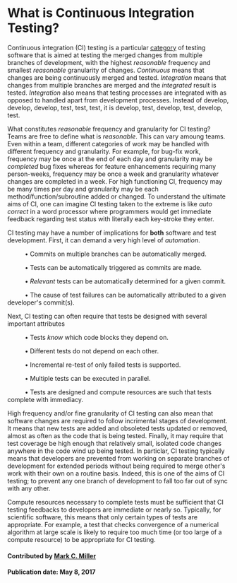 # What is Continuous Integration Testing?

Continuous integration (CI) testing is a particular [category](WhatIsTesting.md#categories-of-testing)
of testing software that is aimed at testing
the merged changes from multiple branches of development, with the highest _reasonable_ frequency
and smallest _reasonable_ granularity of changes. _Continuous_ means that changes are being continuously
merged and tested. _Integration_ means that changes from multiple branches are merged and the _integrated_
result is tested. _Integration_ also means that testing processes are integrated with as opposed to handled apart
from development processes. Instead of develop, develop, develop, test, test, test, it is
develop, test, develop, test, develop, test.

What constitutes _reasonable_ frequency and granularity for CI testing? Teams are free to define what
is _reasonable_. This can vary amoung teams. Even within a team, different categories of work may be
handled with different frequency and granularity. For example, for bug-fix work, frequency may be once
at the end of each day and granularity may be _completed_ bug fixes whereas for
feature enhancements requiring many person-weeks, frequency may be once a week and granularity whatever
changes are completed in a week. For high functioning CI, frequency may be many times per day and granularity
may be each method/function/subroutine added or changed. To understand the ultimate aims of CI, one can imagine CI
testing taken to the extreme is like _auto correct_ in a word processor where programmers would get immediate
feedback regarding test status with literally each key-stroke they enter.

CI testing may have a number of implications for **both** software and test development. First, it can demand a
very high level of _automation_.

&nbsp; &nbsp; &nbsp; &nbsp; &nbsp; &bull; Commits on multiple branches can be automatically merged.

&nbsp; &nbsp; &nbsp; &nbsp; &nbsp; &bull; Tests can be automatically triggered as commits are made.

&nbsp; &nbsp; &nbsp; &nbsp; &nbsp; &bull; _Relevant_ tests can be automatically determined for a given commit.

&nbsp; &nbsp; &nbsp; &nbsp; &nbsp; &bull; The cause of test failures can be automatically attributed to a given developer's commit(s).

Next, CI testing can often require that tests be designed with several important attributes

&nbsp; &nbsp; &nbsp; &nbsp; &nbsp; &bull; Tests _know_ which code blocks they depend on.

&nbsp; &nbsp; &nbsp; &nbsp; &nbsp; &bull; Different tests do not depend on each other.

&nbsp; &nbsp; &nbsp; &nbsp; &nbsp; &bull; Incremental re-test of only failed tests is supported.

&nbsp; &nbsp; &nbsp; &nbsp; &nbsp; &bull; Multiple tests can be executed in parallel.

&nbsp; &nbsp; &nbsp; &nbsp; &nbsp; &bull; Tests are designed and compute resources are such that tests complete with immediacy.

High frequency and/or fine granularity of CI testing can also mean that software changes are required
to follow incrimental stages of development. It means that new tests are added and obsoleted tests updated
or removed, almost as often as the code that is being tested. Finally, it may require that test coverage be high
enough that relatively small, isolated code changes anywhere in the code wind up being tested. In
particlar, CI testing typically means that developers are prevented from working on separate branches of
development for extended periods without being required to merge other's work with their own on a
routine basis. Indeed, this is one of the aims of CI testing; to prevent any one branch of development to
fall too far out of sync with any other.

Compute resources necessary to complete tests must be sufficient that CI testing feedbacks to developers
are immediate or nearly so. Typically, for scientific software, this means that only certain types of tests are
appropriate. For example, a test that checks convergence of a numerical algorithm at large scale is
likely to require too much time (or too large of a compute resource) to be appropriate for CI testing.

#### Contributed by [Mark C. Miller](https://github.com/markcmiller86)

#### Publication date: May 8, 2017

<!---
Publish: yes
Categories: reliability
Topics: continuous integration testing
Tags:
Level: 0
Prerequisites: none
Aggregate: none
--->
